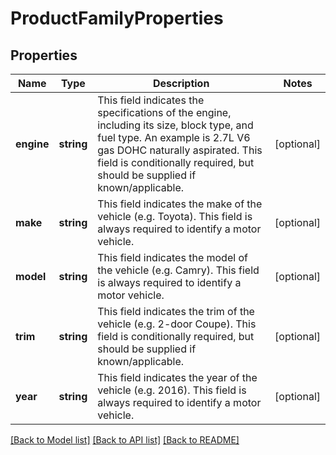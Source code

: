 # ProductFamilyProperties

## Properties
Name | Type | Description | Notes
------------ | ------------- | ------------- | -------------
**engine** | **string** | This field indicates the specifications of the engine, including its size, block type, and fuel type. An example is 2.7L V6 gas DOHC naturally aspirated. This field is conditionally required, but should be supplied if known/applicable. | [optional] 
**make** | **string** | This field indicates the make of the vehicle (e.g. Toyota). This field is always required to identify a motor vehicle. | [optional] 
**model** | **string** | This field indicates the model of the vehicle (e.g. Camry). This field is always required to identify a motor vehicle. | [optional] 
**trim** | **string** | This field indicates the trim of the vehicle (e.g. 2-door Coupe). This field is conditionally required, but should be supplied if known/applicable. | [optional] 
**year** | **string** | This field indicates the year of the vehicle (e.g. 2016). This field is always required to identify a motor vehicle. | [optional] 

[[Back to Model list]](../README.md#documentation-for-models) [[Back to API list]](../README.md#documentation-for-api-endpoints) [[Back to README]](../README.md)


